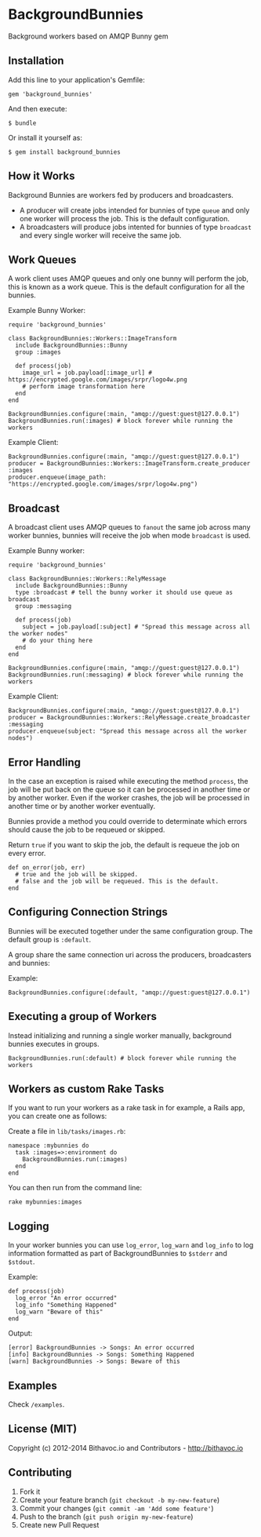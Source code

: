 # BackgroundBunnies

Background workers based on AMQP Bunny gem

## Installation

Add this line to your application's Gemfile:

    gem 'background_bunnies'

And then execute:

    $ bundle

Or install it yourself as:

    $ gem install background_bunnies
	
## How it Works

Background Bunnies are workers fed by producers and broadcasters.

* A producer will create jobs intended for bunnies of type `queue` and only one worker will process the job. This is the default configuration.
* A broadcasters will produce jobs intented for bunnies of type `broadcast` and every single worker will receive the same job.

## Work Queues

A work client uses AMQP queues and only one bunny will perform the job, this is known as a work queue. This is the default configuration for all the bunnies.

Example Bunny Worker:

	require 'background_bunnies'
	
	class BackgroundBunnies::Workers::ImageTransform
	  include BackgroundBunnies::Bunny
	  group :images

	  def process(job)
		image_url = job.payload[:image_url] # https://encrypted.google.com/images/srpr/logo4w.png
	    # perform image transformation here
	  end
	end
	
    BackgroundBunnies.configure(:main, "amqp://guest:guest@127.0.0.1")
	BackgroundBunnies.run(:images) # block forever while running the workers

Example Client:

    BackgroundBunnies.configure(:main, "amqp://guest:guest@127.0.0.1")
    producer = BackgroundBunnies::Workers::ImageTransform.create_producer :images
	producer.enqueue(image_path: "https://encrypted.google.com/images/srpr/logo4w.png")

## Broadcast

A broadcast client uses AMQP queues to `fanout` the same job across many worker bunnies, bunnies will receive the job when mode `broadcast` is used.

Example Bunny worker:

	require 'background_bunnies'
	
	class BackgroundBunnies::Workers::RelyMessage
	  include BackgroundBunnies::Bunny
	  type :broadcast # tell the bunny worker it should use queue as broadcast
	  group :messaging

	  def process(job)
		subject = job.payload[:subject] # "Spread this message across all the worker nodes"
	    # do your thing here
	  end
	end
	
	BackgroundBunnies.configure(:main, "amqp://guest:guest@127.0.0.1")
	BackgroundBunnies.run(:messaging) # block forever while running the workers

Example Client:

    BackgroundBunnies.configure(:main, "amqp://guest:guest@127.0.0.1")
    producer = BackgroundBunnies::Workers::RelyMessage.create_broadcaster :messaging
	producer.enqueue(subject: "Spread this message across all the worker nodes")

## Error Handling

In the case an exception is raised while executing the method `process`, the job will be put back on the queue so it can be processed in another time or by another worker. Even if the worker crashes, the job will be processed in another time or by another worker eventually.

Bunnies provide a method you could override to determinate which errors should cause the job to be requeued or skipped.

Return `true` if you want to skip the job, the default is requeue the job on every error.

    def on_error(job, err)
	  # true and the job will be skipped.
	  # false and the job will be requeued. This is the default.
    end


## Configuring Connection Strings

Bunnies will be executed together under the same configuration group. The default group is `:default`.

A group share the same connection uri across the producers, broadcasters and bunnies:

Example:

    BackgroundBunnies.configure(:default, "amqp://guest:guest@127.0.0.1")

## Executing a group of Workers

Instead initializing and running a single worker manually, background bunnies executes in groups.

	BackgroundBunnies.run(:default) # block forever while running the workers

## Workers as custom Rake Tasks

If you want to run your workers as a rake task in for example, a Rails app, you can create one as follows:

Create a file in `lib/tasks/images.rb`:

	namespace :mybunnies do
	  task :images=>:environment do
	    BackgroundBunnies.run(:images)
	  end
	end

You can then run from the command line:

	rake mybunnies:images

## Logging

In your worker bunnies you can use `log_error`, `log_warn` and `log_info` to log information formatted as part of BackgroundBunnies to `$stderr` and `$stdout`.

Example:

	def process(job)
	  log_error "An error occurred"
	  log_info "Something Happened"
	  log_warn "Beware of this"
	end

Output:

    [error] BackgroundBunnies -> Songs: An error occurred
    [info] BackgroundBunnies -> Songs: Something Happened
    [warn] BackgroundBunnies -> Songs: Beware of this
	

## Examples

Check `/examples`.

## License (MIT)

Copyright (c) 2012-2014 Bithavoc.io and Contributors - http://bithavoc.io

## Contributing

1. Fork it
2. Create your feature branch (`git checkout -b my-new-feature`)
3. Commit your changes (`git commit -am 'Add some feature'`)
4. Push to the branch (`git push origin my-new-feature`)
5. Create new Pull Request
